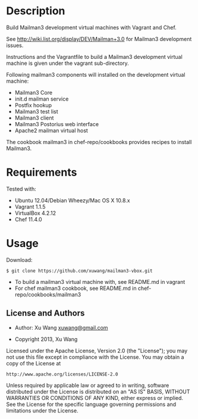 Description
===========

Build Mailman3 development virtual machines with Vagrant and Chef.

See http://wiki.list.org/display/DEV/Mailman+3.0 for Mailman3 development issues.

Instructions and the Vagrantfile to build a Mailman3 development virtual machine 
is given under the vagrant sub-directory.
	
Following mailman3 components will installed on the development virtual machine:

* Mailman3 Core
* init.d mailman service
* Postfix hookup
* Mailman3 test list
* Mailman3 client
* Mailman3 Postorius web interface
* Apache2 mailman virtual host

The cookbook mailman3 in chef-repo/cookbooks provides recipes to install Mailman3.

Requirements
============
Tested with:

* Ubuntu 12.04/Debian Wheezy/Mac OS X 10.8.x
* Vagrant 1.1.5
* VirtualBox 4.2.12
* Chef 11.4.0
													
Usage
=====

Download:

	$ git clone https://github.com/xuwang/mailman3-vbox.git

* To build a mailman3 virtual machine with, see README.md in vagrant
* For chef mailman3 cookbook, see README.md in chef-repo/cookbooks/mailman3


License and Authors
-------------------
* Author: Xu Wang <xuwang@gmail.com>

* Copyright 2013, Xu Wang

Licensed under the Apache License, Version 2.0 (the "License");
you may not use this file except in compliance with the License.
You may obtain a copy of the License at

    http://www.apache.org/licenses/LICENSE-2.0

Unless required by applicable law or agreed to in writing, software
distributed under the License is distributed on an "AS IS" BASIS,
WITHOUT WARRANTIES OR CONDITIONS OF ANY KIND, either express or implied.
See the License for the specific language governing permissions and
limitations under the License.

